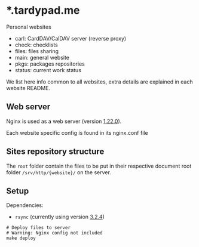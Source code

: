 # *.tardypad.me

Personal websites

- carl: CardDAV/CalDAV server (reverse proxy)
- check: checklists
- files: files sharing
- main: general website
- pkgs: packages repositories
- status: current work status

We list here info common to all websites, extra details are explained in each website README.

## Web server

Nginx is used as a web server
(version [1.22.0](http://hg.nginx.org/nginx/rev/release-1.22.0)).

Each website specific config is found in its nginx.conf file

## Sites repository structure

The `root` folder contain the files to be put in their respective document root
folder `/srv/http/{website}/` on the server.

## Setup

Dependencies:
- `rsync` (currently using version [3.2.4](https://git.samba.org/?p=rsync.git;a=tag;h=refs/tags/v3.2.4))

```shell
# Deploy files to server
# Warning: Nginx config not included
make deploy
```
